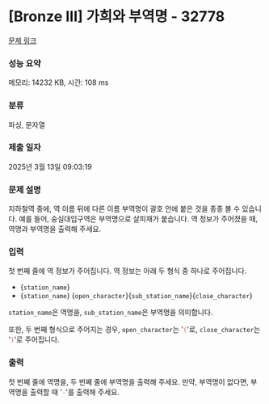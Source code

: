 # [Bronze III] 가희와 부역명 - 32778 

[문제 링크](https://www.acmicpc.net/problem/32778) 

### 성능 요약

메모리: 14232 KB, 시간: 108 ms

### 분류

파싱, 문자열

### 제출 일자

2025년 3월 13일 09:03:19

### 문제 설명

<p>지하철역 중에, 역 이름 뒤에 다른 이름 부역명이 괄호 안에 붙은 것을 종종 볼 수 있습니다. 예를 들어, 숭실대입구역은 부역명으로 살피재가 붙습니다. 역 정보가 주어졌을 때, 역명과 부역명을 출력해 주세요.</p>

### 입력 

 <p>첫 번째 줄에 역 정보가 주어집니다. 역 정보는 아래 두 형식 중 하나로 주어집니다.</p>

<ul>
	<li>{<code>station_name</code>}</li>
	<li>{<code>station_name</code>} {<code>open_character</code>}{<code>sub_station_name</code>}{<code>close_character</code>}</li>
</ul>

<p><code>station_name</code>은 역명을, <code>sub_station_name</code>은 부역명을 의미합니다.</p>

<p>또한, 두 번째 형식으로 주어지는 경우, <code>open_character</code>는 '<span style="color:#e74c3c;"><code>(</code></span>'로, <code>close_character</code>는 '<span style="color:#e74c3c;"><code>)</code></span>'로 주어집니다.</p>

### 출력 

 <p>첫 번째 줄에 역명을, 두 번째 줄에 부역명을 출력해 주세요. 만약, 부역명이 없다면, 부역명을 출력할 때 '<span style="color:#e74c3c;"><code>-</code></span>'를 출력해 주세요.</p>

